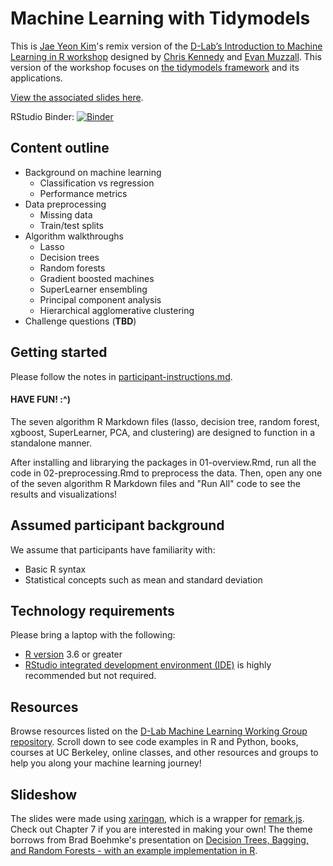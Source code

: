 # Machine Learning with Tidymodels 

This is [Jae Yeon Kim](https://jaeyk.github.io/)'s remix version of the [D-Lab’s Introduction to Machine Learning in R workshop](https://github.com/dlab-berkeley/Machine-Learning-in-R) designed by [Chris Kennedy](https://ck37.com/) and [Evan Muzzall](https://dlab.berkeley.edu/people/evan-muzzall). This version of the workshop focuses on [the tidymodels framework](https://www.tidymodels.org/) and its applications.

[View the associated slides here](https://github.com/dlab-berkeley/Machine-Learning-with-tidymodels/docs).

RStudio Binder:
[![Binder](https://mybinder.org/badge_logo.svg)](https://mybinder.org/v2/gh/dlab-berkeley/Machine-Learning-with-tidymodels/master?urlpath=rstudio)

## Content outline

  - Background on machine learning
      - Classification vs regression
      - Performance metrics
  - Data preprocessing 
      - Missing data
      - Train/test splits
  - Algorithm walkthroughs 
      - Lasso
      - Decision trees
      - Random forests
      - Gradient boosted machines
      - SuperLearner ensembling 
      - Principal component analysis  
      - Hierarchical agglomerative clustering
  - Challenge questions (**TBD**)
  
## Getting started

Please follow the notes in [participant-instructions.md](participant-instructions.md).  

#### HAVE FUN! :^)

The seven algorithm R Markdown files (lasso, decision tree, random forest, xgboost, SuperLearner, PCA, and clustering) are designed to function in a standalone manner.  

After installing and librarying the packages in 01-overview.Rmd, run all the code in 02-preprocessing.Rmd to preprocess the data. Then, open any one of the seven algorithm R Markdown files and "Run All" code to see the results and visualizations! 

## Assumed participant background

We assume that participants have familiarity with:

* Basic R syntax
* Statistical concepts such as mean and standard deviation

## Technology requirements

Please bring a laptop with the following:

* [R version](https://cloud.r-project.org/)
3.6 or greater
* [RStudio integrated development environment (IDE)](https://www.rstudio.com/products/rstudio/download/#download) is
highly recommended but not required.

## Resources

Browse resources listed on the [D-Lab Machine Learning Working Group repository](https://github.com/dlab-berkeley/MachineLearningWG). Scroll down to see code examples in R and Python, books, courses at UC Berkeley, online classes, and other resources and groups to help you along your machine learning journey!  

## Slideshow

The slides were made using [xaringan](https://github.com/yihui/xaringan), which is a wrapper for [remark.js](https://remarkjs.com/#1). Check out Chapter 7 if you are interested in making your own! The theme borrows from Brad Boehmke's presentation on [Decision Trees, Bagging, and Random Forests - with an example implementation in R](https://bradleyboehmke.github.io/random-forest-training/slides-source.html#1).  

